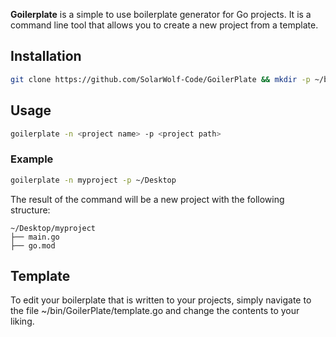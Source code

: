 **Goilerplate** is a simple to use boilerplate generator for Go projects. It is a command line tool that allows you to create a new project from a template.

## Installation
```bash
git clone https://github.com/SolarWolf-Code/GoilerPlate && mkdir -p ~/bin && cp -r GoilerPlate ~/bin/ && chmod +x ~/bin/GoilerPlate/gp && export PATH=$PATH:~/bin/GoilerPlate && echo "export PATH=$PATH:~/bin/GoilerPlate" >> ~/.bashrc && source ~/.bashrc && rm -rf GoilerPlate
```

## Usage
```bash
goilerplate -n <project name> -p <project path> 
```


### Example
```bash
goilerplate -n myproject -p ~/Desktop
```
The result of the command will be a new project with the following structure:
```
~/Desktop/myproject
├── main.go
├── go.mod
```
## Template
To edit your boilerplate that is written to your projects, simply navigate to the file ~/bin/GoilerPlate/template.go and change the contents to your liking.